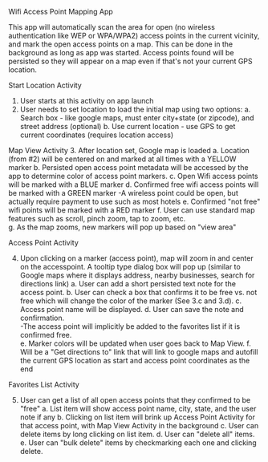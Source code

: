 Wifi Access Point Mapping App

This app will automatically scan the area for open (no wireless authentication like WEP or WPA/WPA2) access points in the current vicinity, and mark the open access points on a map.  This can be done in the background as long as app was started.  Access points found will be persisted so they will appear on a map even if that's not your current GPS location.


Start Location Activity

1.  User starts at this activity on app launch
2.  User needs to set location to load the initial map using two options:
  	a.  Search box - like google maps, must enter city+state (or zipcode), and street address (optional)
	b.  Use current location - use GPS to get current coordinates (requires location access)

Map View Activity
3.  After location set, Google map is loaded
	a.  Location (from #2) will be centered on and marked at all times with a YELLOW marker
	b.  Persisted open access point metadata will be accessed by the app to determine color of access point markers. 
	c.  Open  Wifi access points will be marked with a BLUE marker
	d.  Confirmed free wifi access points will be marked with a GREEN marker
		-A wireless point could be open, but actually require payment to use such as most hotels
	e.  Confirmed "not free" wifi points will be marked with a RED marker
	f.  User can use standard map features such as scroll, pinch zoom, tap to zoom, etc.  
	g.  As the map zooms, new markers will pop up based on "view area"
	

Access Point Activity

4.  Upon clicking on a marker (access point), map will zoom in and center on the accesspoint.  A tooltip type dialog box will pop up (similar to Google maps where it displays address, nearby businesses, search for directions link)
	a.  User can add a short persisted text note for the access point.
	b.  User can check a box that confirms it to be free vs. not free which will change the color of the marker (See 3.c and 3.d).
	c.  Access point name will be displayed.
	d.  User can save the note and confirmation.  
		-The access point will implicitly be added to the favorites list if it is confirmed free.  
	e.  Marker colors will be updated when user goes back to Map View.
	f.  Will be a "Get directions to" link that will link to google maps and autofill the current GPS location as start and access point coordinates as the end

Favorites List Activity

5.  User can get a list of all open access points that they confirmed to be "free"
	a.  List item will show access point name, city, state, and the user note if any
	b.  Clicking on list item will brink up Access Point Activity for that access point, with Map View Activity in the background
	c.  User can delete items by long clicking on list item.
	d.  User can "delete all" items.
	e.  User can "bulk delete" items by checkmarking each one and clicking delete.

